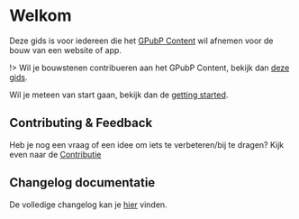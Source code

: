 # Welkom
Deze gids is voor iedereen die het [GPubP Content](/content/gpubp.md) wil afnemen voor de bouw van een website of app.

!> Wil je bouwstenen contribueren aan het GPubP Content, bekijk dan [deze gids](https://gpubp.github.io/docs_wcm_contributor/#/).

Wil je meteen van start gaan, bekijk dan de [getting started](/content/getting-started.md).

## Contributing & Feedback

Heb je nog een vraag of een idee om iets te verbeteren/bij te dragen? Kijk even naar de [Contributie](/CONTRIBUTING.md)

## Changelog documentatie

De volledige changelog kan je [hier](/CHANGELOG.md) vinden.